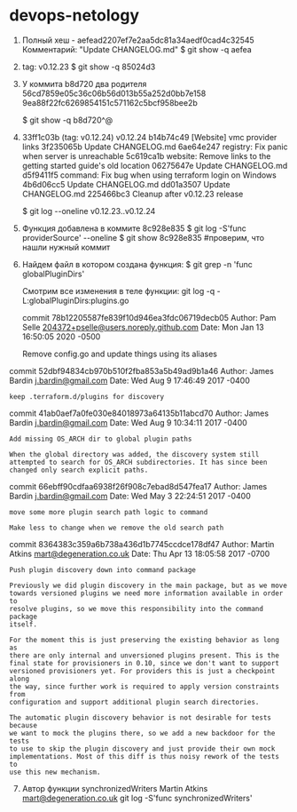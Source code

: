 # devops-netology
1. Полный хеш - aefead2207ef7e2aa5dc81a34aedf0cad4c32545
   Комментарий: "Update CHANGELOG.md"
   $ git show -q aefea

2. tag: v0.12.23
   $ git show -q 85024d3

3. У коммита b8d720 два родителя
   56cd7859e05c36c06b56d013b55a252d0bb7e158
   9ea88f22fc6269854151c571162c5bcf958bee2b
   
   $ git show -q b8d720^@

4. 33ff1c03b (tag: v0.12.24) v0.12.24
   b14b74c49 [Website] vmc provider links
   3f235065b Update CHANGELOG.md
   6ae64e247 registry: Fix panic when server is unreachable
   5c619ca1b website: Remove links to the getting started guide's old location
   06275647e Update CHANGELOG.md
   d5f9411f5 command: Fix bug when using terraform login on Windows
   4b6d06cc5 Update CHANGELOG.md
   dd01a3507 Update CHANGELOG.md
   225466bc3 Cleanup after v0.12.23 release
   
   $ git log --oneline v0.12.23..v0.12.24

5. Функция добавлена в коммите 8c928e835
   $ git log -S'func providerSource' --oneline
   $ git show 8c928e835 #проверим, что нашли нужный коммит

6. Найдем файл в котором создана функция:
   $ git grep -n 'func globalPluginDirs'
   
   Смотрим все изменения в теле функции:
   git log -q -L:globalPluginDirs:plugins.go

   commit 78b12205587fe839f10d946ea3fdc06719decb05
Author: Pam Selle <204372+pselle@users.noreply.github.com>
Date:   Mon Jan 13 16:50:05 2020 -0500

    Remove config.go and update things using its aliases

commit 52dbf94834cb970b510f2fba853a5b49ad9b1a46
Author: James Bardin <j.bardin@gmail.com>
Date:   Wed Aug 9 17:46:49 2017 -0400

    keep .terraform.d/plugins for discovery

commit 41ab0aef7a0fe030e84018973a64135b11abcd70
Author: James Bardin <j.bardin@gmail.com>
Date:   Wed Aug 9 10:34:11 2017 -0400

    Add missing OS_ARCH dir to global plugin paths
    
    When the global directory was added, the discovery system still
    attempted to search for OS_ARCH subdirectories. It has since been
    changed only search explicit paths.

commit 66ebff90cdfaa6938f26f908c7ebad8d547fea17
Author: James Bardin <j.bardin@gmail.com>
Date:   Wed May 3 22:24:51 2017 -0400

    move some more plugin search path logic to command
    
    Make less to change when we remove the old search path

commit 8364383c359a6b738a436d1b7745ccdce178df47
Author: Martin Atkins <mart@degeneration.co.uk>
Date:   Thu Apr 13 18:05:58 2017 -0700

    Push plugin discovery down into command package
    
    Previously we did plugin discovery in the main package, but as we move
    towards versioned plugins we need more information available in order to
    resolve plugins, so we move this responsibility into the command package
    itself.
    
    For the moment this is just preserving the existing behavior as long as
    there are only internal and unversioned plugins present. This is the
    final state for provisioners in 0.10, since we don't want to support
    versioned provisioners yet. For providers this is just a checkpoint along
    the way, since further work is required to apply version constraints from
    configuration and support additional plugin search directories.
    
    The automatic plugin discovery behavior is not desirable for tests because
    we want to mock the plugins there, so we add a new backdoor for the tests
    to use to skip the plugin discovery and just provide their own mock
    implementations. Most of this diff is thus noisy rework of the tests to
    use this new mechanism.


7. Автор функции synchronizedWriters Martin Atkins <mart@degeneration.co.uk>
   git log -S'func synchronizedWriters'
